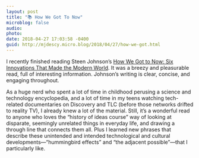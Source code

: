 ```yaml
---
layout: post
title: "📚 How We Got To Now"
microblog: false
audio: 
photo: 
date: 2018-04-27 17:03:58 -0400
guid: http://mjdescy.micro.blog/2018/04/27/how-we-got.html
---
```

I recently finished reading Steen Johnson’s [How We Got to Now: Six Innovations That Made the Modern World](https://www.nytimes.com/2014/12/28/books/review/how-we-got-to-now-by-steven-johnson.html). It was a breezy and pleasurable read, full of interesting information. Johnson’s writing is clear, concise, and engaging throughout.

As a huge nerd who spent a lot of time in childhood perusing a science and technology encyclopedia, and a lot of time in my teens watching tech-related documentaries on Discovery and TLC (before those networks drifted to reality TV), I already knew a lot of the material. Still, it’s a wonderful read to anyone who loves the “history of ideas course” way of looking at disparate, seemingly unrelated things in everyday life, and drawing a through line that connects them all. Plus I learned new phrases that describe these unintended and intended technological and cultural developments—“hummingbird effects” and “the adjacent possible”—that I particularly like.
